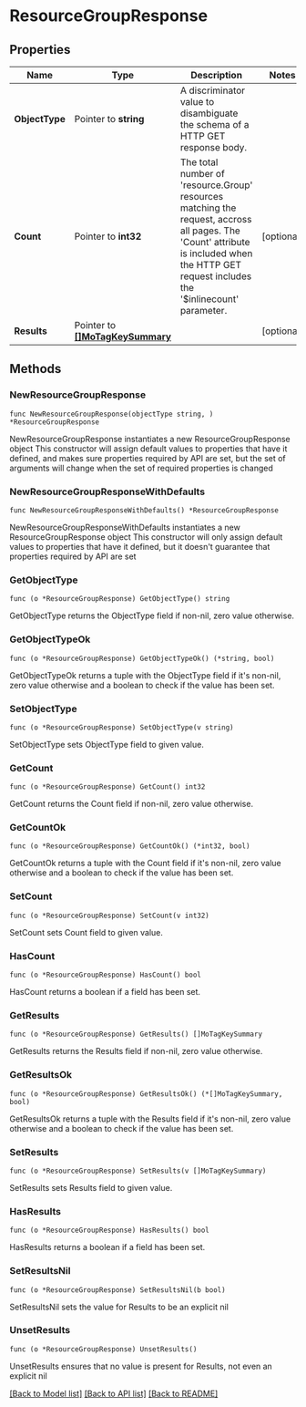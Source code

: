# ResourceGroupResponse

## Properties

Name | Type | Description | Notes
------------ | ------------- | ------------- | -------------
**ObjectType** | Pointer to **string** | A discriminator value to disambiguate the schema of a HTTP GET response body. | 
**Count** | Pointer to **int32** | The total number of &#39;resource.Group&#39; resources matching the request, accross all pages. The &#39;Count&#39; attribute is included when the HTTP GET request includes the &#39;$inlinecount&#39; parameter. | [optional] 
**Results** | Pointer to [**[]MoTagKeySummary**](mo.TagKeySummary.md) |  | [optional] 

## Methods

### NewResourceGroupResponse

`func NewResourceGroupResponse(objectType string, ) *ResourceGroupResponse`

NewResourceGroupResponse instantiates a new ResourceGroupResponse object
This constructor will assign default values to properties that have it defined,
and makes sure properties required by API are set, but the set of arguments
will change when the set of required properties is changed

### NewResourceGroupResponseWithDefaults

`func NewResourceGroupResponseWithDefaults() *ResourceGroupResponse`

NewResourceGroupResponseWithDefaults instantiates a new ResourceGroupResponse object
This constructor will only assign default values to properties that have it defined,
but it doesn't guarantee that properties required by API are set

### GetObjectType

`func (o *ResourceGroupResponse) GetObjectType() string`

GetObjectType returns the ObjectType field if non-nil, zero value otherwise.

### GetObjectTypeOk

`func (o *ResourceGroupResponse) GetObjectTypeOk() (*string, bool)`

GetObjectTypeOk returns a tuple with the ObjectType field if it's non-nil, zero value otherwise
and a boolean to check if the value has been set.

### SetObjectType

`func (o *ResourceGroupResponse) SetObjectType(v string)`

SetObjectType sets ObjectType field to given value.


### GetCount

`func (o *ResourceGroupResponse) GetCount() int32`

GetCount returns the Count field if non-nil, zero value otherwise.

### GetCountOk

`func (o *ResourceGroupResponse) GetCountOk() (*int32, bool)`

GetCountOk returns a tuple with the Count field if it's non-nil, zero value otherwise
and a boolean to check if the value has been set.

### SetCount

`func (o *ResourceGroupResponse) SetCount(v int32)`

SetCount sets Count field to given value.

### HasCount

`func (o *ResourceGroupResponse) HasCount() bool`

HasCount returns a boolean if a field has been set.

### GetResults

`func (o *ResourceGroupResponse) GetResults() []MoTagKeySummary`

GetResults returns the Results field if non-nil, zero value otherwise.

### GetResultsOk

`func (o *ResourceGroupResponse) GetResultsOk() (*[]MoTagKeySummary, bool)`

GetResultsOk returns a tuple with the Results field if it's non-nil, zero value otherwise
and a boolean to check if the value has been set.

### SetResults

`func (o *ResourceGroupResponse) SetResults(v []MoTagKeySummary)`

SetResults sets Results field to given value.

### HasResults

`func (o *ResourceGroupResponse) HasResults() bool`

HasResults returns a boolean if a field has been set.

### SetResultsNil

`func (o *ResourceGroupResponse) SetResultsNil(b bool)`

 SetResultsNil sets the value for Results to be an explicit nil

### UnsetResults
`func (o *ResourceGroupResponse) UnsetResults()`

UnsetResults ensures that no value is present for Results, not even an explicit nil

[[Back to Model list]](../README.md#documentation-for-models) [[Back to API list]](../README.md#documentation-for-api-endpoints) [[Back to README]](../README.md)


